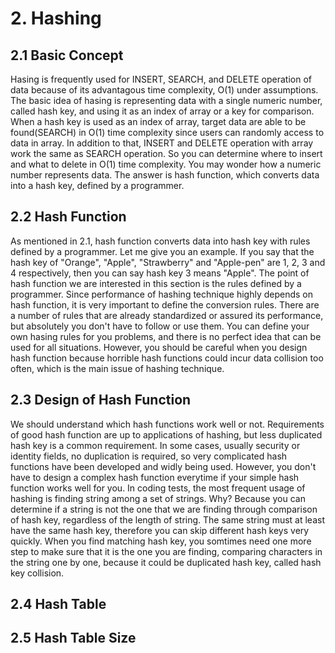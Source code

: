 # 2. Hashing

## 2.1 Basic Concept
 Hasing is frequently used for INSERT, SEARCH, and DELETE operation of data because of its advantagous time complexity, O(1) under assumptions. The basic idea of hasing is representing data with a single numeric number, called hash key, and using it as an index of array or a key for comparison. When a hash key is used as an index of array, target data are able to be found(SEARCH) in O(1) time complexity since users can randomly access to data in array. In addition to that, INSERT and DELETE operation with array work the same as SEARCH operation. So you can determine where to insert and what to delete in O(1) time complexity. You may wonder how a numeric number represents data. The answer is hash function, which converts data into a hash key, defined by a programmer.

## 2.2 Hash Function
As mentioned in 2.1, hash function converts data into hash key with rules defined by a programmer. Let me give you an example. If you say that the hash key of "Orange", "Apple", "Strawberry" and "Apple-pen" are 1, 2, 3 and 4 respectively, then you can say hash key 3 means "Apple". The point of hash function we are interested in this section is the rules defined by a programmer. Since performance of hashing technique highly depends on hash function, it is very important to define the conversion rules. There are a number of rules that are already standardized or assured its performance, but absolutely you don't have to follow or use them. You can define your own hasing rules for you problems, and there is no perfect idea that can be used for all situations. However, you should be careful when you design hash function because horrible hash functions could incur data collision too often, which is the main issue of hashing technique.

## 2.3 Design of Hash Function
We should understand which hash functions work well or not. Requirements of good hash function are up to applications of hashing, but less duplicated hash key is a common requirement. In some cases, usually security or identity fields, no duplication is required, so very complicated hash functions have been developed and widly being used. However, you don't have to design a complex hash function everytime if your simple hash function works well for you.
In coding tests, the most frequent usage of hashing is finding string among a set of strings. Why? Because you can determine if a string is not the one that we are finding through comparison of hash key, regardless of the length of string. The same string must at least have the same hash key, therefore you can skip different hash keys very quickly. When you find matching hash key, you somtimes need one more step to make sure that it is the one you are finding, comparing characters in the string one by one, because it could be duplicated hash key, called hash key collision.

## 2.4 Hash Table


## 2.5 Hash Table Size
